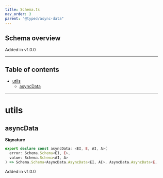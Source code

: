 ```yaml
---
title: Schema.ts
nav_order: 3
parent: "@typed/async-data"
---
```


## Schema overview

Added in v1.0.0

---

<h2 class="text-delta">Table of contents</h2>

- [utils](#utils)
  - [asyncData](#asyncdata)

---

# utils

## asyncData

**Signature**

```ts
export declare const asyncData: <EI, E, AI, A>(
  error: Schema.Schema<EI, E>,
  value: Schema.Schema<AI, A>
) => Schema.Schema<AsyncData.AsyncData<EI, AI>, AsyncData.AsyncData<E, A>>
```

Added in v1.0.0
